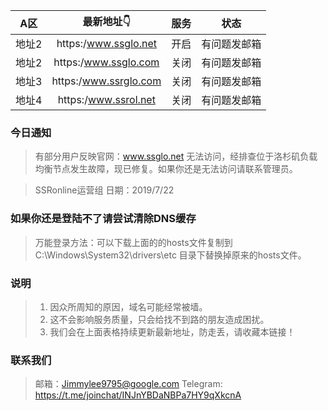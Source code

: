 | A区 | 最新地址👇 | 服务 | 状态 |
| :----: | :----: | :----: | :----: |
| 地址2 | https:/www.ssglo.net| 开启| 有问题发邮箱 | 
| 地址2 | https:/www.ssglo.com| 关闭| 有问题发邮箱 | 
| 地址3 | https:/www.ssrglo.com| 关闭| 有问题发邮箱 | 
| 地址4 | https:/www.ssrol.net| 关闭| 有问题发邮箱 | 

### 今日通知
> 有部分用户反映官网：www.ssglo.net 无法访问，经排查位于洛杉矶负载均衡节点发生故障，现已修复。如果你还是无法访问请联系管理员。

> SSRonline运营组
> 日期：2019/7/22

### 如果你还是登陆不了请尝试清除DNS缓存

> 万能登录方法：可以下载上面的的hosts文件复制到C:\Windows\System32\drivers\etc 目录下替换掉原来的hosts文件。

### 说明

> 1. 因众所周知的原因，域名可能经常被墙。
> 2. 这不会影响服务质量，只会给找不到路的朋友造成困扰。
> 3. 我们会在上面表格持续更新最新地址，防走丢，请收藏本链接！

### 联系我们

> 邮箱：Jimmylee9795@google.com
> Telegram: https://t.me/joinchat/INJnYBDaNBPa7HY9qXkcnA